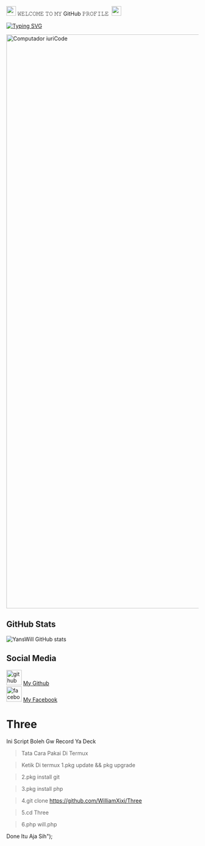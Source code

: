 <img src="https://emoji.discadia.com/emojis/39cf86cc-52eb-4530-9a83-4eff6ab647a3.gif" width="25"> 𝚆𝙴𝙻𝙲𝙾𝙼𝙴 𝚃𝙾 𝙼𝚈 GitHub 𝙿𝚁𝙾𝙵𝙸𝙻𝙴&nbsp; <img src="https://emoji.discadia.com/emojis/39cf86cc-52eb-4530-9a83-4eff6ab647a3.gif" width="25">



[![Typing SVG](https://readme-typing-svg.herokuapp.com?font=Neuton&size=25&color=8A2BE2&background=000000&center=true&vCenter=true&width=360&height=60&lines=Hello+World%2C+I'm+YanzWill+Here+🗿;𝙸𝚃'𝚜+𝙽𝙾𝚃+𝙰+𝙹𝚄𝚂𝚃+𝙽𝙰𝙼𝙴+𝙱𝚁𝙾+🤔;𝙸𝚃'𝚜+𝙰+𝙱𝚁𝙰𝙽𝙳+🤯;Respect+For-My-Self;Today+I+Will+Tell+You+🥵;Please+Follow+My+GitHub+🙏;Thanks+My+All+Friend+🤙+🐱‍👤)](https://git.io/typing-svg)


</p>

<img src="https://i.pinimg.com/originals/77/ca/a3/77caa32884d735d439ade45ba37feaf2.gif" min-width="1500px" max-width="1500px" width="1500px" align="middle" alt="Computador iuriCode">

## GitHub Stats  
![YansWill GitHub stats](https://github-readme-stats.vercel.app/api?username=WilliamXixi&show_icons=true&theme=chartreuse-dark)  

## Social Media  
[<img src='https://cdn.jsdelivr.net/npm/simple-icons@3.0.1/icons/github.svg' alt='github' height='40'>](https://github.com/WilliamXixi) <a href="https://github.com/WilliamXixi">My Github</a>  
[<img src='https://cdn.jsdelivr.net/npm/simple-icons@3.0.1/icons/facebook.svg' alt='facebook' height='40'>](https://www.facebook.com/william.taneka.37) <a href="https://www.facebook.com/william.taneka.37">My Facebook</a>

# Three
Ini Script Boleh Gw Record Ya Deck
> Tata Cara Pakai Di Termux

> Ketik Di termux 
> 1.pkg update && pkg upgrade

> 2.pkg install git

> 3.pkg install php

> 4.git clone https://github.com/WilliamXixi/Three

> 5.cd Three

> 6.php will.php

Done Itu Aja Sih");
